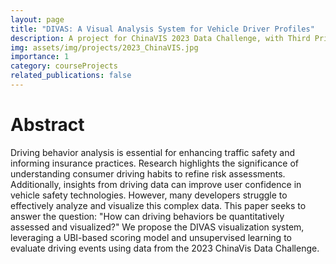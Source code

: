 ```yaml
---
layout: page
title: "DIVAS: A Visual Analysis System for Vehicle Driver Profiles"
description: A project for ChinaVIS 2023 Data Challenge, with Third Prize and oral presentation
img: assets/img/projects/2023_ChinaVIS.jpg
importance: 1
category: courseProjects
related_publications: false
---
```


# Abstract

Driving behavior analysis is essential for enhancing traffic safety and informing insurance practices. Research highlights the significance of understanding consumer driving habits to refine risk assessments. Additionally, insights from driving data can improve user confidence in vehicle safety technologies. However, many developers struggle to effectively analyze and visualize this complex data. This paper seeks to answer the question: "How can driving behaviors be quantitatively assessed and visualized?" We propose the DIVAS visualization system, leveraging a UBI-based scoring model and unsupervised learning to evaluate driving events using data from the 2023 ChinaVis Data Challenge.